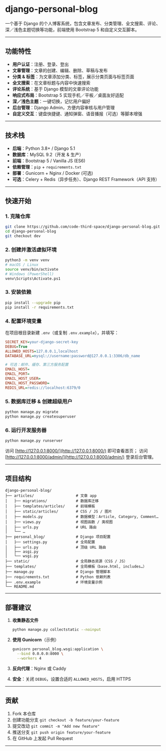 # django-personal-blog

一个基于 Django 的个人博客系统，包含文章发布、分类管理、全文搜索、评论、深／浅色主题切换等功能，前端使用 Bootstrap 5 和自定义交互脚本。

---

## 功能特性

* **用户认证**：注册、登录、登出
* **文章管理**：文章的创建、编辑、删除、草稿与发布
* **分类 & 标签**：为文章添加分类、标签，展示分类页面与标签页面
* **全文搜索**：在文章标题与内容中快速搜索
* **评论系统**：基于 Django 模型的文章评论功能
* **响应式布局**：Bootstrap 5 实现手机／平板／桌面友好适配
* **深／浅色主题**：一键切换，记忆用户偏好
* **后台管理**：Django Admin，方便内容审核与用户管理
* **自定义交互**：键盘快捷键、通知弹窗、语音播报（可选）等脚本增强

---

## 技术栈

* **后端**：Python 3.8+ / Django 5.1
* **数据库**：MySQL 9.2（开发 & 生产）
* **前端**：Bootstrap 5 / Vanilla JS (ES6)
* **依赖管理**：`pip` + `requirements.txt`
* **部署**：Gunicorn + Nginx / Docker (可选)
* **可选**：Celery + Redis（异步任务）、Django REST Framework（API 支持）

---

## 快速开始

### 1. 克隆仓库

```bash
git clone https://github.com/code-third-space/django-personal-blog.git
cd django-personal-blog
git checkout dev
```

### 2. 创建并激活虚拟环境

```bash
python3 -m venv venv
# macOS / Linux
source venv/bin/activate
# Windows (PowerShell)
venv\Scripts\Activate.ps1
```

### 3. 安装依赖

```bash
pip install --upgrade pip
pip install -r requirements.txt
```

### 4. 配置环境变量

在项目根目录新建 `.env`（或复制 `.env.example`），并填写：

```ini
SECRET_KEY=your-django-secret-key
DEBUG=True
ALLOWED_HOSTS=127.0.0.1,localhost
DATABASE_URL=mysql://username:password@127.0.0.1:3306/db_name

# 可选：邮件、缓存、第三方服务配置
EMAIL_HOST=
EMAIL_PORT=
EMAIL_HOST_USER=
EMAIL_HOST_PASSWORD=
REDIS_URL=redis://localhost:6379/0
```

### 5. 数据库迁移 & 创建超级用户

```bash
python manage.py migrate
python manage.py createsuperuser
```

### 6. 运行开发服务器

```bash
python manage.py runserver
```

访问 [http://127.0.0.1:8000/](http://127.0.0.1:8000/) 即可查看首页；
访问 [http://127.0.0.1:8000/admin/](http://127.0.0.1:8000/admin/) 登录后台管理。

---

## 项目结构

```
django-personal-blog/
├── articles/                   # 文章 app
│   ├── migrations/             # 数据库迁移
│   ├── templates/articles/     # 前端模板
│   ├── static/articles/        # CSS / JS / 图片
│   ├── models.py               # 数据模型：Article, Category, Comment…
│   ├── views.py                # 视图函数 / 类视图
│   ├── urls.py                 # URL 路由
│   └── …                       
├── personal_blog/              # Django 项目配置
│   ├── settings.py             # 全局配置
│   ├── urls.py                 # 顶级 URL 路由
│   ├── asgi.py
│   └── wsgi.py
├── static/                     # 全局静态资源（CSS / JS）
├── templates/                  # 全局模板（base.html, includes…）
├── manage.py                   # Django 管理脚本
├── requirements.txt            # Python 依赖列表
├── .env.example                # 环境变量示例
└── README.md
```

---

## 部署建议

1. **收集静态文件**

   ```bash
   python manage.py collectstatic --noinput
   ```
2. **使用 Gunicorn**（示例）

   ```bash
   gunicorn personal_blog.wsgi:application \
     --bind 0.0.0.0:8000 \
     --workers 4
   ```
3. **反向代理**：Nginx 或 Caddy
4. **安全**：关闭 `DEBUG`，设置合适的 `ALLOWED_HOSTS`，启用 HTTPS

---

## 贡献

1. Fork 本仓库
2. 创建功能分支 `git checkout -b feature/your-feature`
3. 提交改动 `git commit -m "Add new feature"`
4. 推送分支 `git push origin feature/your-feature`
5. 在 GitHub 上发起 Pull Request

---
